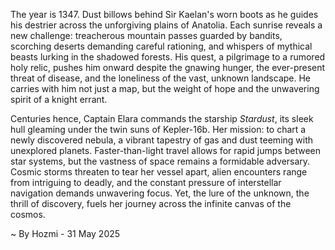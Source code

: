 
The year is 1347.  Dust billows behind Sir Kaelan's worn boots as he guides his destrier across the unforgiving plains of Anatolia.  Each sunrise reveals a new challenge: treacherous mountain passes guarded by bandits, scorching deserts demanding careful rationing, and whispers of mythical beasts lurking in the shadowed forests.  His quest, a pilgrimage to a rumored holy relic, pushes him onward despite the gnawing hunger, the ever-present threat of disease, and the loneliness of the vast, unknown landscape.  He carries with him not just a map, but the weight of hope and the unwavering spirit of a knight errant.

Centuries hence, Captain Elara commands the starship *Stardust*, its sleek hull gleaming under the twin suns of Kepler-16b. Her mission: to chart a newly discovered nebula, a vibrant tapestry of gas and dust teeming with unexplored planets.  Faster-than-light travel allows for rapid jumps between star systems, but the vastness of space remains a formidable adversary.  Cosmic storms threaten to tear her vessel apart, alien encounters range from intriguing to deadly, and the constant pressure of interstellar navigation demands unwavering focus.  Yet, the lure of the unknown, the thrill of discovery, fuels her journey across the infinite canvas of the cosmos.

~ By Hozmi - 31 May 2025
